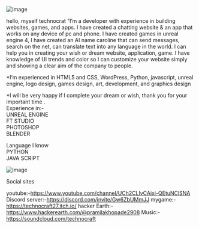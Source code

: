 
![image](https://user-images.githubusercontent.com/81235820/142661129-8cd64edb-bdd4-463b-b2c6-8ffab226e7cb.png)

hello, myself technocrat “I’m a developer with experience in building websites, games, and apps. I have created a chatting website & an app that works on any device of pc and phone. I have created games in unreal engine 4,  I have created an AI name caroline that can send messages, search on the net, can translate text into any language in the world.
I can help you in creating your wish or dream website, application, game. I have knowledge of UI trends and color so I can customize your website simply and showing a clear aim of the company to people. 

*I’m experienced in HTML5 and CSS, WordPress, Python, javascript, unreal engine, logo design, games design, art, development, and graphics design

*I will be very happy if I complete your dream or wish, thank you for your important time
. <br>
Experience in:- <br>
UNREAL ENGINE <br> 
FT STUDIO <br>
PHOTOSHOP <br>
BLENDER <br>

Language I know <br>
PYTHON <br>
JAVA SCRIPT  <br>

![image](https://user-images.githubusercontent.com/81235820/142660188-5e1f1baf-39dd-4f0c-9666-64230a27b501.png)

Social sites 

youtube:-https://www.youtube.com/channel/UCh2CLlvCAixi-QEtuNClSNA
Discord server:-https://discord.com/invite/Gw6ZbUMmJJ
mygame:-https://technocraft27.itch.io/
hacker Earth:-https://www.hackerearth.com/@pramilakhopade2908
Music:-https://soundcloud.com/technocraft

